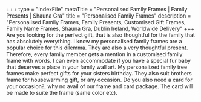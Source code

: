 +++
type = "indexFile"
metaTitle = "Personalised Family Frames | Family Presents | Shauna Gra"
title = "Personalised Family Frames"
description = "Personalised Family Frames, Family Presents, Customised Gift Frames, Family Name Frames, Shauna Gra, Dublin Ireland, Worldwide Delivery"
+++
Are you looking for the perfect gift, that is also thoughtful for the family that has absolutely everything. I know my personalised family frames are a popular choice for this dilemma. They are also a very thoughtful present. Therefore, every family member gets a mention in a customised family frame with words. I can even accommodate if you have a special fur baby that deserves a place in your family wall art. My personalized family tree frames make perfect gifts for your sisters birthday. They also suit brothers frame for housewarming gift, or any occasion. Do you also need a card for your occasion?, why no avail of our frame and card package. The card will be made to suite the frame (same color etc).

